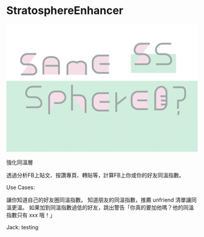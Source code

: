 # StratosphereEnhancer


![Logo](/logo.png)

強化同溫層

透過分析FB上貼文、按讚專頁、轉貼等，計算FB上你或你的好友同溫指數。

Use Cases:

讓你知道自己的好友圈同溫指數。
知道朋友的同溫指數，推薦 unfriend 清單讓同溫更溫。
如果加到同溫指數過低的好友，跳出警告「你真的要加他嗎？他的同溫指數只有 xxx 哦！」

Jack: testing

